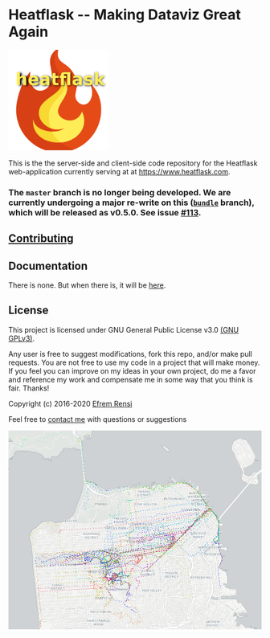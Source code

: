 # Heatflask -- Making Dataviz Great Again
[<img src="/frontend/src/images/logo.png" alt="logo" width=200/>](https://www.heatflask.com)

This is the the server-side and client-side code repository for the Heatflask web-application currently serving at at https://www.heatflask.com.  

### The `master` branch is no longer being developed. We are currently undergoing a major re-write on this ([`bundle`](https://github.com/ebrensi/heatflask/tree/bundle) branch), which will be released as v0.5.0. See issue [#113](https://github.com/ebrensi/heatflask/issues/113).


## [Contributing](/contributing.md)

## Documentation
There is none.  But when there is, it will be [here](docs/docs.md).

## License

This project is licensed under GNU General Public License v3.0 [(GNU GPLv3)](http://choosealicense.com/licenses/gpl-3.0).

Any user is free to suggest modifications, fork this repo, and/or make pull requests.  You are not free to use my code in a project that will make money.  If you feel you can improve on my ideas in your own project, do me a favor and reference my work and compensate me in some way that you think is fair.  Thanks!

Copyright (c) 2016-2020 [Efrem Rensi](mailto:info@heatflask.com)

Feel free to [contact me](mailto:info@heatflask.com) with questions or suggestions

![alt text](docs/gif1.gif)
